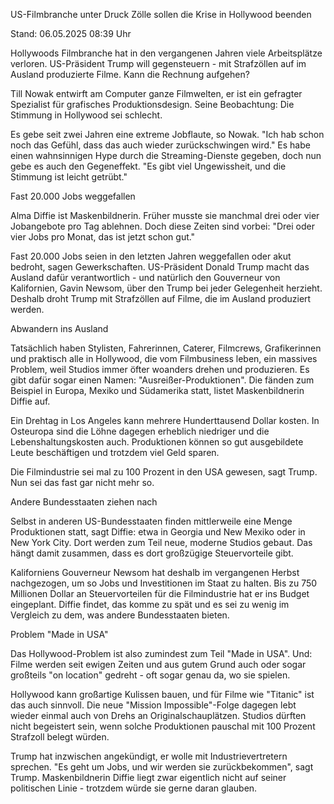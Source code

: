 
US-Filmbranche unter Druck
Zölle sollen die Krise in Hollywood beenden


Stand: 06.05.2025 08:39 Uhr


Hollywoods Filmbranche hat in den vergangenen Jahren viele Arbeitsplätze verloren. US-Präsident Trump will gegensteuern - mit Strafzöllen auf im Ausland produzierte Filme. Kann die Rechnung aufgehen?



Till Nowak entwirft am Computer ganze Filmwelten, er ist ein gefragter Spezialist für grafisches Produktionsdesign. Seine Beobachtung: Die Stimmung in Hollywood sei schlecht.


Es gebe seit zwei Jahren eine extreme Jobflaute, so Nowak. "Ich hab schon noch das Gefühl, dass das auch wieder zurückschwingen wird." Es habe einen wahnsinnigen Hype durch die Streaming-Dienste gegeben, doch nun gebe es auch den Gegeneffekt. "Es gibt viel Ungewissheit, und die Stimmung ist leicht getrübt."

Fast 20.000 Jobs weggefallen


Alma Diffie ist Maskenbildnerin. Früher musste sie manchmal drei oder vier Jobangebote pro Tag ablehnen. Doch diese Zeiten sind vorbei: "Drei oder vier Jobs pro Monat, das ist jetzt schon gut."


Fast 20.000 Jobs seien in den letzten Jahren weggefallen oder akut bedroht, sagen Gewerkschaften. US-Präsident Donald Trump macht das Ausland dafür verantwortlich - und natürlich den Gouverneur von Kalifornien, Gavin Newsom, über den Trump bei jeder Gelegenheit herzieht. Deshalb droht Trump mit Strafzöllen auf Filme, die im Ausland produziert werden.

Abwandern ins Ausland


Tatsächlich haben Stylisten, Fahrerinnen, Caterer, Filmcrews, Grafikerinnen und praktisch alle in Hollywood, die vom Filmbusiness leben, ein massives Problem, weil Studios immer öfter woanders drehen und produzieren. Es gibt dafür sogar einen Namen: "Ausreißer-Produktionen". Die fänden zum Beispiel in Europa, Mexiko und Südamerika statt, listet Maskenbildnerin Diffie auf.


Ein Drehtag in Los Angeles kann mehrere Hunderttausend Dollar kosten. In Osteuropa sind die Löhne dagegen erheblich niedriger und die Lebenshaltungskosten auch. Produktionen können so gut ausgebildete Leute beschäftigen und trotzdem viel Geld sparen.


Die Filmindustrie sei mal zu 100 Prozent in den USA gewesen, sagt Trump. Nun sei das fast gar nicht mehr so.

Andere Bundesstaaten ziehen nach


Selbst in anderen US-Bundesstaaten finden mittlerweile eine Menge Produktionen statt, sagt Diffie: etwa in Georgia und New Mexiko oder in New York City. Dort werden zum Teil neue, moderne Studios gebaut. Das hängt damit zusammen, dass es dort großzügige Steuervorteile gibt.


Kaliforniens Gouverneur Newsom hat deshalb im vergangenen Herbst nachgezogen, um so Jobs und Investitionen im Staat zu halten. Bis zu 750 Millionen Dollar an Steuervorteilen für die Filmindustrie hat er ins Budget eingeplant. Diffie findet, das komme zu spät und es sei zu wenig im Vergleich zu dem, was andere Bundesstaaten bieten.

Problem "Made in USA"


Das Hollywood-Problem ist also zumindest zum Teil "Made in USA". Und: Filme werden seit ewigen Zeiten und aus gutem Grund auch oder sogar großteils "on location" gedreht - oft sogar genau da, wo sie spielen.


Hollywood kann großartige Kulissen bauen, und für Filme wie "Titanic" ist das auch sinnvoll. Die neue "Mission Impossible"-Folge dagegen lebt wieder einmal auch von Drehs an Originalschauplätzen. Studios dürften nicht begeistert sein, wenn solche Produktionen pauschal mit 100 Prozent Strafzoll belegt würden.


Trump hat inzwischen angekündigt, er wolle mit Industrievertretern sprechen. "Es geht um Jobs, und wir werden sie zurückbekommen", sagt Trump. Maskenbildnerin Diffie liegt zwar eigentlich nicht auf seiner politischen Linie - trotzdem würde sie gerne daran glauben. 

